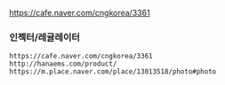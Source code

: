 


https://cafe.naver.com/cngkorea/3361




### 인젝터/레귤레이터

```
https://cafe.naver.com/cngkorea/3361
http://hanaems.com/product/
https://m.place.naver.com/place/13013518/photo#photo


```


